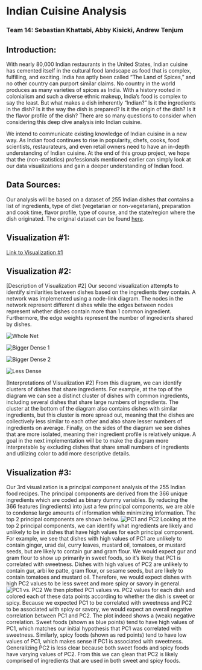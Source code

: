 # Indian Cuisine Analysis 
### Team 14: Sebastian Khattabi, Abby Kisicki, Andrew Tenjum

## Introduction: 
With nearly 80,000 Indian restaurants in the United States, Indian cuisine has cemented itself in the cultural food landscape as food that is complex, fulfilling, and exciting. India has aptly been called “The Land of Spices,” and no other country can purport similar claims. No country in the world produces as many varieties of spices as India. With a history rooted in colonialism and such a diverse ethnic makeup, India’s food is complex to say the least. But what makes a dish inherently “Indian?” Is it the ingredients in the dish? Is it the way the dish is prepared? Is it the origin of the dish? Is it the flavor profile of the dish? There are so many questions to consider when considering this deep dive analysis into Indian cuisine. 
 
We intend to communicate existing knowledge of Indian cuisine in a new way. As Indian food continues to rise in popularity, chefs, cooks, food scientists, restaurateurs, and even retail owners need to have an in-depth understanding of Indian cuisine. At the end of this group project, we hope that the (non-statistics) professionals mentioned earlier can simply look at our data visualizations and gain a deeper understanding of Indian food.

## Data Sources: 
Our analysis will be based on a dataset of 255 Indian dishes that contains a list of ingredients, type of diet (vegetarian or non-vegetarian), preparation and cook time, flavor profile, type of course, and the state/region where the dish originated. The original dataset can be found [here](https://www.kaggle.com/nehaprabhavalkar/indian-food-101). 

## Visualization #1:

[Link to Visualization #1](https://observablehq.com/@seabass394/indian-recipes-map)

## Visualization #2:

[Description of Visualization #2]
Our second visualization attempts to identify similarities between dishes based on the ingredients they contain. A network was implemented using a node-link diagram. The nodes in the network represent different dishes while the edges between nodes represent whether dishes contain more than 1 common ingredient. Furthermore, the edge weights represent the number of ingredients shared by dishes. 

![Whole Net](https://user-images.githubusercontent.com/83096602/117506041-92301f00-af4a-11eb-845f-f3ffa15a2e8b.png)

![Bigger Dense 1](https://user-images.githubusercontent.com/83096602/117506316-01a60e80-af4b-11eb-92f4-96c371f559f4.png)

![Bigger Dense 2](https://user-images.githubusercontent.com/83096602/117506378-1b475600-af4b-11eb-9255-9ae9a1f42b00.png)

![Less Dense](https://user-images.githubusercontent.com/83096602/117506574-6b261d00-af4b-11eb-9ac9-a238ffed51e3.png)

[Interpretations of Visualization #2]
From this diagram, we can identify clusters of dishes that share ingredients. For example, at the top of the diagram we can see a distinct cluster of dishes with common ingredients, including several dishes that share large numbers of ingredients. The cluster at the bottom of the diagram also contains dishes with similar ingredients, but this cluster is more spread out, meaning that the dishes are collectively less similar to each other and also share lesser numbers of ingredients on average. Finally, on the sides of the diagram we see dishes that are more isolated, meaning their ingredient profile is relatively unique. A goal in the next implementation will be to make the diagram more interpretable by excluding dishes that share small numbers of ingredients and utilizing color to add more descriptive details.

## Visualization #3:

Our 3rd visualization is a principal component analysis of the 255 Indian food recipes. The principal components are derived from the 366 unique ingredients which are coded as binary dummy variables. By reducing the 366 features (ingredients) into just a few principal components, we are able to condense large amounts of information while minimizing information. The top 2 principal components are shown below.
![PC1 and PC2](https://user-images.githubusercontent.com/83096602/117506860-e38cde00-af4b-11eb-90ff-633f31971088.png)
Looking at the top 2 principal components, we can identify what ingredients are likely and unlikely to be in dishes that have high values for each principal component. For example, we see that dishes with high values of PC1 are unlikely to contain ginger, urad dal, curry leaves, mustard oil, tomatoes, or mustard seeds, but are likely to contain gur and gram flour. We would expect gur and gram flour to show up primarily in sweet foods, so it’s likely that PC1 is correlated with sweetness. Dishes with high values of PC2 are unlikely to contain gur, arbi ke patte, gram flour, or sesame seeds, but are likely to contain tomatoes and mustard oil. Therefore, we would expect dishes with high PC2 values to be less sweet and more spicy or savory in general.
![PC1 vs. PC2](https://user-images.githubusercontent.com/83096602/117508991-171d3780-af4f-11eb-9d0c-ebfde1bb4741.png)
We then plotted PC1 values vs. PC2 values for each dish and colored each of these data points according to whether the dish is sweet or spicy. Because we expected PC1 to be correlated with sweetness and PC2 to be associated with spicy or savory, we would expect an overall negative correlation between PC1 and PC2. The plot indeed shows a (weak) negative correlation. Sweet foods (shown as blue points) tend to have high values of PC1, which matches our initial hypothesis that PC1 was correlated with sweetness. Similarly, spicy foods (shown as red points) tend to have low values of PC1, which makes sense if PC1 is associated with sweetness. Generalizing PC2 is less clear because both sweet foods and spicy foods have varying values of PC2. From this we can glean that PC2 is likely comprised  of ingredients that are used in both sweet and spicy foods.





